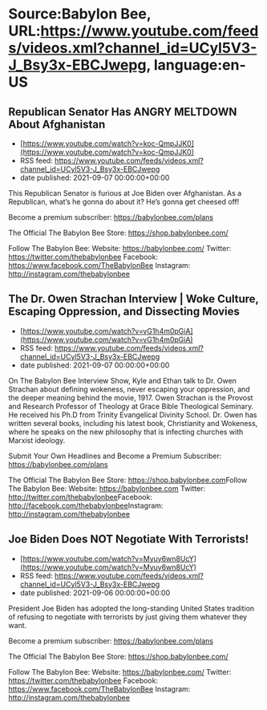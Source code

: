 # Source:Babylon Bee, URL:https://www.youtube.com/feeds/videos.xml?channel_id=UCyl5V3-J_Bsy3x-EBCJwepg, language:en-US

## Republican Senator Has ANGRY MELTDOWN About Afghanistan
 - [https://www.youtube.com/watch?v=koc-QmpJJK0](https://www.youtube.com/watch?v=koc-QmpJJK0)
 - RSS feed: https://www.youtube.com/feeds/videos.xml?channel_id=UCyl5V3-J_Bsy3x-EBCJwepg
 - date published: 2021-09-07 00:00:00+00:00

This Republican Senator is furious at Joe Biden over Afghanistan. As a Republican, what’s he gonna do about it? He’s gonna get cheesed off!

Become a premium subscriber:  https://babylonbee.com/plans

The Official The Babylon Bee Store:  https://shop.babylonbee.com/

Follow The Babylon Bee:
Website: https://babylonbee.com/
Twitter: https://twitter.com/thebabylonbee
Facebook: https://www.facebook.com/TheBabylonBee
Instagram: http://instagram.com/thebabylonbee

## The Dr. Owen Strachan Interview | Woke Culture, Escaping Oppression, and Dissecting Movies
 - [https://www.youtube.com/watch?v=vG1h4m0pGiA](https://www.youtube.com/watch?v=vG1h4m0pGiA)
 - RSS feed: https://www.youtube.com/feeds/videos.xml?channel_id=UCyl5V3-J_Bsy3x-EBCJwepg
 - date published: 2021-09-07 00:00:00+00:00

On The Babylon Bee Interview Show, Kyle and Ethan talk to Dr. Owen Strachan about defining wokeness, never escaping your oppression, and the deeper meaning behind the movie, 1917. Owen Strachan is the Provost and Research Professor of Theology at Grace Bible Theological Seminary. He received his Ph.D from Trinity Evangelical Divinity School. Dr. Owen has written several books, including his latest book, Christianity and Wokeness, where he speaks on the new philosophy that is infecting churches with Marxist ideology.

Submit Your Own Headlines and Become a Premium Subscriber: https://babylonbee.com/plans

The Official The Babylon Bee Store: https://shop.babylonbee.com​​​​
Follow The Babylon Bee:
Website: https://babylonbee.com​​​​
Twitter: http://twitter.com/thebabylonbee
​​​​Facebook: http://facebook.com/thebabylonbee
​​​​Instagram: http://instagram.com/thebabylonbee​

## Joe Biden Does NOT Negotiate With Terrorists!
 - [https://www.youtube.com/watch?v=Myuy6wn8UcY](https://www.youtube.com/watch?v=Myuy6wn8UcY)
 - RSS feed: https://www.youtube.com/feeds/videos.xml?channel_id=UCyl5V3-J_Bsy3x-EBCJwepg
 - date published: 2021-09-06 00:00:00+00:00

President Joe Biden has adopted the long-standing United States tradition of refusing to negotiate with terrorists by just giving them whatever they want.

Become a premium subscriber:  https://babylonbee.com/plans

The Official The Babylon Bee Store:  https://shop.babylonbee.com/

Follow The Babylon Bee:
Website: https://babylonbee.com/
Twitter: https://twitter.com/thebabylonbee
Facebook: https://www.facebook.com/TheBabylonBee
Instagram: http://instagram.com/thebabylonbee

